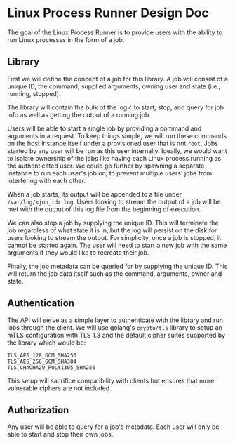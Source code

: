 # Linux Process Runner Design Doc

The goal of the Linux Process Runner is to provide users
with the ability to run Linux processes in the form of a job.

## Library

First we will define the concept of a job for this library. A job will
consist of a unique ID, the command, supplied arguments, owning user
and state (i.e., running, stopped).

The library will contain the bulk of the logic to start, stop, and query
for job info as well as getting the output of a running job.

Users will be able to start a single job by providing a command and arguments
in a request. To keep things simple, we will run these commands on the host
instance itself under a provisioned user that is not `root`. Jobs started by any user
will be run as this user internally. Ideally, we would want to isolate ownership of the jobs like 
having each Linux process running as the authenticated user. We could go further by spawning 
a separate instance to run each user's job on, to prevent multiple users' jobs from 
interfering with each other.

When a job starts, its output will be appended to a file under `/var/log/<job_id>.log`. Users
looking to stream the output of a job will be met with the output of this log file
from the beginning of execution.

We can also stop a job by supplying the unique ID. This will terminate the job regardless of
what state it is in, but the log will persist on the disk for users looking to stream the output.
For simplicity, once a job is stopped, it cannot be started again. The user will need to start a new 
job with the same arguments if they would like to recreate their job. 

Finally, the job metadata can be queried for by supplying the unique ID. This will return the
job data itself such as the command, arguments, owner and state.

## Authentication

The API will serve as a simple layer to authenticate with the library and run jobs through the
client. We will use golang's `crypto/tls` library to setup an mTLS configuration with TLS 1.3
and the default cipher suites supported by the library which would be:

```
TLS_AES_128_GCM_SHA256
TLS_AES_256_GCM_SHA384
TLS_CHACHA20_POLY1305_SHA256
```

This setup will sacrifice compatibility with clients but ensures that more vulnerable ciphers
are not included.

## Authorization

Any user will be able to query for a job's metadata. Each user will only be able to start and stop
their own jobs.
